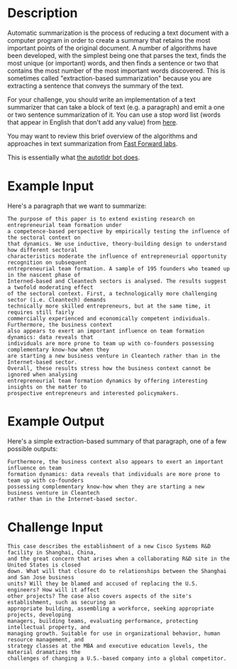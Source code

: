 # Description

Automatic summarization is the process of reducing a text document with a computer program in order to create a summary that retains the most important points of the original document. A number of algorithms have been developed, with the simplest being one that parses the text, finds the most unique (or important) words, and then finds a sentence or two that contains the most number of the most important words discovered. This is sometimes called "extraction-based summarization" because you are extracting a sentence that conveys the summary of the text. 

For your challenge, you should write an implementation of a text summarizer that can take a block of text (e.g. a paragraph) and emit a one or two sentence summarization of it. You can use a stop word list (words that appear in English that don't add any value) from [here](http://snowball.tartarus.org/algorithms/english/stop.txt).

You may want to review this brief overview of the algorithms and approaches in text summarization from [Fast Forward labs](http://blog.fastforwardlabs.com/post/141666523533/hp-luhn-and-the-heuristic-value-of-simplicity). 

This is essentially what [the autotldr bot does](https://www.reddit.com/r/autotldr/comments/31b9fm/faq_autotldr_bot/). 

# Example Input

Here's a paragraph that we want to summarize:

    The purpose of this paper is to extend existing research on entrepreneurial team formation under 
    a competence-based perspective by empirically testing the influence of the sectoral context on 
    that dynamics. We use inductive, theory-building design to understand how different sectoral 
    characteristics moderate the influence of entrepreneurial opportunity recognition on subsequent 
    entrepreneurial team formation. A sample of 195 founders who teamed up in the nascent phase of 
    Interned-based and Cleantech sectors is analysed. The results suggest a twofold moderating effect 
    of the sectoral context. First, a technologically more challenging sector (i.e. Cleantech) demands 
    technically more skilled entrepreneurs, but at the same time, it requires still fairly 
    commercially experienced and economically competent individuals. Furthermore, the business context 
    also appears to exert an important influence on team formation dynamics: data reveals that 
    individuals are more prone to team up with co-founders possessing complementary know-how when they 
    are starting a new business venture in Cleantech rather than in the Internet-based sector. 
    Overall, these results stress how the business context cannot be ignored when analysing 
    entrepreneurial team formation dynamics by offering interesting insights on the matter to 
    prospective entrepreneurs and interested policymakers.

# Example Output

Here's a simple extraction-based summary of that paragraph, one of a few possible outputs:

    Furthermore, the business context also appears to exert an important influence on team 
    formation dynamics: data reveals that individuals are more prone to team up with co-founders 
    possessing complementary know-how when they are starting a new business venture in Cleantech 
    rather than in the Internet-based sector. 

# Challenge Input

    This case describes the establishment of a new Cisco Systems R&D facility in Shanghai, China, 
    and the great concern that arises when a collaborating R&D site in the United States is closed 
    down. What will that closure do to relationships between the Shanghai and San Jose business 
    units? Will they be blamed and accused of replacing the U.S. engineers? How will it affect 
    other projects? The case also covers aspects of the site's establishment, such as securing an 
    appropriate building, assembling a workforce, seeking appropriate projects, developing 
    managers, building teams, evaluating performance, protecting intellectual property, and 
    managing growth. Suitable for use in organizational behavior, human resource management, and 
    strategy classes at the MBA and executive education levels, the material dramatizes the 
    challenges of changing a U.S.-based company into a global competitor.
